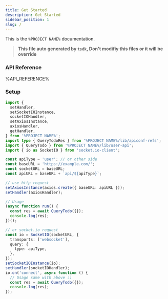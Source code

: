 ```yaml
---
title: Get Started
description: Get Started
sidebar_position: 1
slug: /
---
```


This is the `%PROJECT NAME%` documentation.

> **This file auto generated by `tsdk`, Don't modifiy this files or it will be override**

### API Reference

%API_REFERENCE%

### Setup

```ts
import {
  setHandler,
  setSocketIOInstance,
  socketIOHandler,
  setAxiosInstance,
  axiosHandler,
  getHandler,
} from '%PROJECT NAME%';
import type { QueryTodoRes } from '%PROJECT NAME%/lib/apiconf-refs';
import { QueryTodo } from '%PROJECT NAME%/lib/user-api';
import { io as SocketIO } from 'socket.io-client';

const apiType = 'user'; // or other side
const baseURL = 'https://example.com/';
const socketURL = baseURL;
const apiURL = baseURL + `api/${apiType}`;

// use http request
setAxiosInstance(axios.create({ baseURL: apiURL }));
setHandler(axiosHandler);

// Usage
(async function run() {
  const res = await QueryTodo({});
  console.log(res);
})();

// or socket.io request
const io = SocketIO(socketURL, {
  transports: ['websocket'],
  query: {
    type: apiType,
  },
});
setSocketIOInstance(io);
setHandler(socketIOHandler);
io.on('connect', async function () {
  // Usage same with above :)
  const res = await QueryTodo({});
  console.log(res);
});
```
